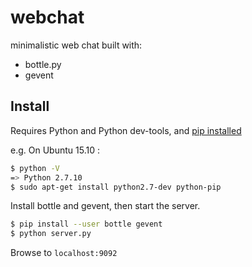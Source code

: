 webchat
=======

minimalistic web chat built with:
 - bottle.py
 - gevent

Install
-------

Requires Python and Python dev-tools, and [pip installed](http://python-packaging-user-guide.readthedocs.org/en/latest/installing/#install-pip-setuptools-and-wheel) 

e.g. On Ubuntu 15.10 :

```bash
$ python -V
=> Python 2.7.10
$ sudo apt-get install python2.7-dev python-pip
```

Install bottle and gevent, then start the server.
```bash
$ pip install --user bottle gevent
$ python server.py
```

Browse to `localhost:9092`

